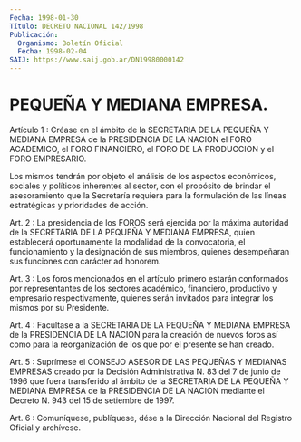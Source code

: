 ```yaml
---
Fecha: 1998-01-30
Título: DECRETO NACIONAL 142/1998
Publicación:
  Organismo: Boletín Oficial
  Fecha: 1998-02-04
SAIJ: https://www.saij.gob.ar/DN19980000142
---
```

# PEQUEÑA Y MEDIANA EMPRESA.

<a id="1"></a>
Artículo 1 : Créase en  el  ámbito de la SECRETARIA DE LA PEQUEÑA Y MEDIANA EMPRESA de la PRESIDENCIA  DE  LA NACION el FORO ACADEMICO, el FORO FINANCIERO, el FORO DE LA PRODUCCION  y el FORO EMPRESARIO.

Los  mismos  tendrán  por  objeto  el  análisis  de  los   aspectos económicos,  sociales  y  políticos  inherentes  al sector, con  el propósito  de  brindar el asesoramiento que la Secretaría  requiera para la formulación  de  las  líneas  estratégicas y prioridades de acción.

<a id="2"></a>
Art. 2 : La presidencia de los FOROS será  ejercida  por  la máxima autoridad  de la SECRETARIA DE LA PEQUEÑA Y MEDIANA EMPRESA,  quien establecerá  oportunamente  la  modalidad  de  la  convocatoria, el funcionamiento y la designación de sus miembros, quienes desempeñaran sus funciones con carácter ad honorem.

<a id="3"></a>
Art.  3  :  Los  foros  mencionados en el artículo primero estarán conformados  por  representantes    de    los  sectores  académico, financiero, productivo y empresario respectivamente,  quienes serán invitados para integrar los mismos por su Presidente.

<a id="4"></a>
Art. 4 : Facúltase a la SECRETARIA DE LA PEQUEÑA Y MEDIANA EMPRESA de la PRESIDENCIA DE LA NACION para la creación de nuevos foros así como  para  la  reorganización  de  los  que por el presente se han creado.

<a id="5"></a>
Art.  5 : Suprímese el CONSEJO ASESOR DE LAS  PEQUEÑAS  Y  MEDIANAS EMPRESAS  creado por la Decisión Administrativa N. 83 del 7 de junio de 1996 que  fuera  transferido  al  ámbito  de la SECRETARIA DE LA PEQUEÑA Y MEDIANA EMPRESA de la PRESIDENCIA DE  LA  NACION mediante el Decreto N. 943 del 15 de setiembre de 1997.

<a id="6"></a>
Art. 6 : Comuníquese, publíquese, dése a la Dirección  Nacional del Registro  Oficial  y  archívese.